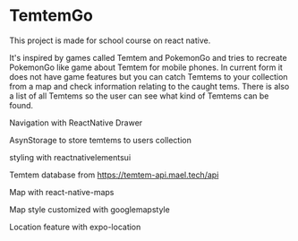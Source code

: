 # TemtemGo
This project is made for school course on react native. 

It's inspired by games called Temtem and PokemonGo and tries to recreate PokemonGo like game about Temtem for mobile phones. In current form it does not have
game features but you can catch Temtems to your collection from a map and check information relating to the caught tems. There is also a list of all Temtems 
so the user can see what kind of Temtems can be found.

Navigation with ReactNative Drawer  

AsynStorage to store temtems to users collection  

styling with reactnativelementsui   

Temtem database from https://temtem-api.mael.tech/api 

Map with react-native-maps  

Map style customized with googlemapstyle  

Location feature with expo-location 
